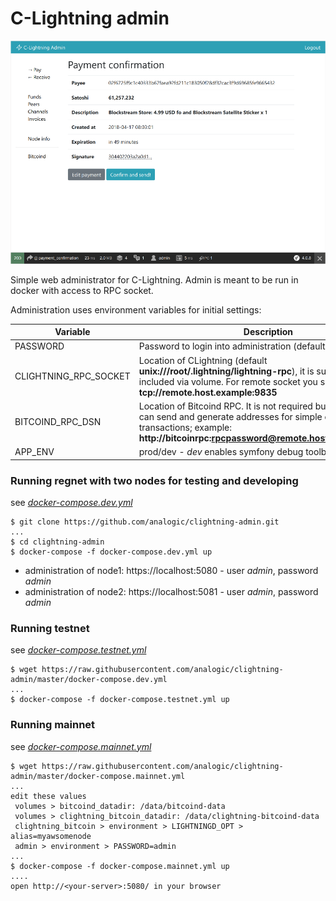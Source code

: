 C-Lightning admin
=================

![Administration screenshot](https://raw.githubusercontent.com/analogic/clightning-admin/master/clightning-admin.png)

Simple web administrator for C-Lightning. Admin is meant to be run in docker with access to RPC socket. 

Administration uses environment variables for initial settings:

| Variable      | Description  |
| ------------- |-----|
| PASSWORD      | Password to login into administration (default **admin**) |
| CLIGHTNING_RPC_SOCKET | Location of CLightning (default **unix:///root/.lightning/lightning-rpc**), it is supposed to be included via volume. For remote socket you should use **tcp://remote.host.example:9835** |
| BITCOIND_RPC_DSN | Location of Bitcoind RPC. It is not required but administration can send and generate addresses for simple onchain transactions; example: **http://bitcoinrpc:rpcpassword@remote.host.example:18332** |
| APP_ENV | prod/dev - *dev* enables symfony debug toolbar |

### Running regnet with two nodes for testing and developing

see *[docker-compose.dev.yml](https://github.com/analogic/clightning-admin/blob/master/docker-compose.dev.yml)*

```
$ git clone https://github.com/analogic/clightning-admin.git
...
$ cd clightning-admin
$ docker-compose -f docker-compose.dev.yml up
```
- administration of node1: https://localhost:5080 - user *admin*, password *admin*
- administration of node2: https://localhost:5081 - user *admin*, password *admin*

### Running testnet

see *[docker-compose.testnet.yml](https://github.com/analogic/clightning-admin/blob/master/docker-compose.testnet.yml)*

```
$ wget https://raw.githubusercontent.com/analogic/clightning-admin/master/docker-compose.dev.yml
...
$ docker-compose -f docker-compose.testnet.yml up
```

### Running mainnet

see *[docker-compose.mainnet.yml](https://github.com/analogic/clightning-admin/blob/master/docker-compose.mainnet.yml)*

```
$ wget https://raw.githubusercontent.com/analogic/clightning-admin/master/docker-compose.mainnet.yml
...
edit these values
 volumes > bitcoind_datadir: /data/bitcoind-data
 volumes > clightning_bitcoin_datadir: /data/clightning-bitcoind-data
 clightning_bitcoin > environment > LIGHTNINGD_OPT > alias=myawsomenode
 admin > environment > PASSWORD=admin
...
$ docker-compose -f docker-compose.mainnet.yml up
....
open http://<your-server>:5080/ in your browser
```